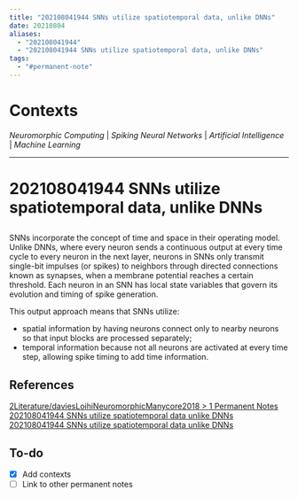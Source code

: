```yaml
---
title: "202108041944 SNNs utilize spatiotemporal data, unlike DNNs"
date: 20210804
aliases:
  - "202108041944"
  - "202108041944 SNNs utilize spatiotemporal data, unlike DNNs"
tags:
  - "#permanent-note"
---
```


# Contexts

*Neuromorphic Computing* | *Spiking Neural Networks* | *Artificial Intelligence* | *Machine Learning*

---

# 202108041944 SNNs utilize spatiotemporal data, unlike DNNs

## <!-- - -->

SNNs incorporate the concept of time and space in their operating model. Unlike DNNs, where every neuron sends a continuous output at every time cycle to every neuron in the next layer, neurons in SNNs only transmit single-bit impulses (or spikes) to neighbors through directed connections known as synapses, when a membrane potential reaches a certain threshold. Each neuron in an SNN has local state variables that govern its evolution and timing of spike generation.

This output approach means that SNNs utilize:

* spatial information by having neurons connect only to nearby neurons so that input blocks are processed separately;
* temporal information because not all neurons are activated at every time step, allowing spike timing to add time information.

## References

[2Literature/daviesLoihiNeuromorphicManycore2018 > 1 Permanent Notes 202108041944 SNNs utilize spatiotemporal data unlike DNNs 202108041944 SNNs utilize spatiotemporal data unlike DNNs](2Literature/daviesLoihiNeuromorphicManycore2018.md#1-permanent-notes-202108041944-snns-utilize-spatiotemporal-data-unlike-dnns-202108041944-snns-utilize-spatiotemporal-data-unlike-dnns)

## To-do

* [x] Add contexts
* [ ] Link to other permanent notes

